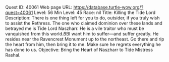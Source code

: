 Quest ID: 40061
Web page URL: https://database.turtle-wow.org/?quest=40061
Level: 56
Min Level: 45
Race: nil
Title: Killing the Tide Lord
Description: There is one thing left for you to do, outsider, if you truly wish to assist the Rethress. The one who claimed dominion over these lands and betrayed me is Tide Lord Naszharr. He is a vile traitor who must be vanquished from this world.$B$BI want him to suffer—and suffer greatly. He resides near the Ravencrest Monument up to the northeast. Go there and rip the heart from him, then bring it to me. Make sure he regrets everything he has done to us.
Objective: Bring the Heart of Naszharr to Tide Mistress Rashal.
